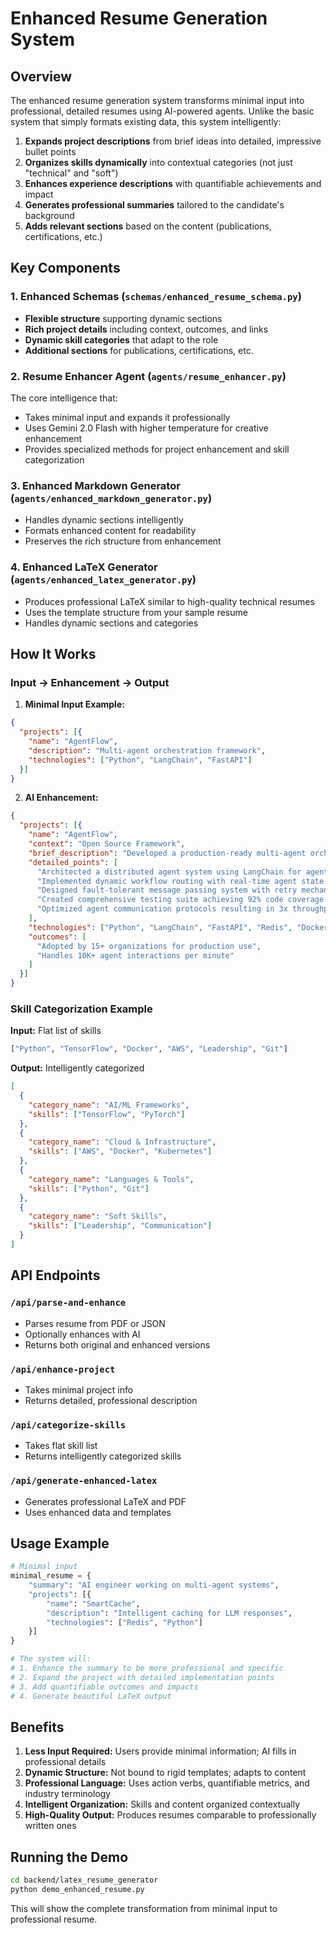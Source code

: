 # Enhanced Resume Generation System

## Overview

The enhanced resume generation system transforms minimal input into professional, detailed resumes using AI-powered agents. Unlike the basic system that simply formats existing data, this system intelligently:

1. **Expands project descriptions** from brief ideas into detailed, impressive bullet points
2. **Organizes skills dynamically** into contextual categories (not just "technical" and "soft")
3. **Enhances experience descriptions** with quantifiable achievements and impact
4. **Generates professional summaries** tailored to the candidate's background
5. **Adds relevant sections** based on the content (publications, certifications, etc.)

## Key Components

### 1. Enhanced Schemas (`schemas/enhanced_resume_schema.py`)
- **Flexible structure** supporting dynamic sections
- **Rich project details** including context, outcomes, and links
- **Dynamic skill categories** that adapt to the role
- **Additional sections** for publications, certifications, etc.

### 2. Resume Enhancer Agent (`agents/resume_enhancer.py`)
The core intelligence that:
- Takes minimal input and expands it professionally
- Uses Gemini 2.0 Flash with higher temperature for creative enhancement
- Provides specialized methods for project enhancement and skill categorization

### 3. Enhanced Markdown Generator (`agents/enhanced_markdown_generator.py`)
- Handles dynamic sections intelligently
- Formats enhanced content for readability
- Preserves the rich structure from enhancement

### 4. Enhanced LaTeX Generator (`agents/enhanced_latex_generator.py`)
- Produces professional LaTeX similar to high-quality technical resumes
- Uses the template structure from your sample resume
- Handles dynamic sections and categories

## How It Works

### Input → Enhancement → Output

1. **Minimal Input Example:**
```json
{
  "projects": [{
    "name": "AgentFlow",
    "description": "Multi-agent orchestration framework",
    "technologies": ["Python", "LangChain", "FastAPI"]
  }]
}
```

2. **AI Enhancement:**
```json
{
  "projects": [{
    "name": "AgentFlow",
    "context": "Open Source Framework",
    "brief_description": "Developed a production-ready multi-agent orchestration framework enabling seamless coordination between AI agents",
    "detailed_points": [
      "Architected a distributed agent system using LangChain for agent creation and FastAPI for RESTful communication between services",
      "Implemented dynamic workflow routing with real-time agent state management, reducing task completion time by 45%",
      "Designed fault-tolerant message passing system with retry mechanisms and dead-letter queues for reliability",
      "Created comprehensive testing suite achieving 92% code coverage and integrated CI/CD pipeline",
      "Optimized agent communication protocols resulting in 3x throughput improvement under heavy load"
    ],
    "technologies": ["Python", "LangChain", "FastAPI", "Redis", "Docker", "pytest"],
    "outcomes": [
      "Adopted by 15+ organizations for production use",
      "Handles 10K+ agent interactions per minute"
    ]
  }]
}
```

### Skill Categorization Example

**Input:** Flat list of skills
```python
["Python", "TensorFlow", "Docker", "AWS", "Leadership", "Git"]
```

**Output:** Intelligently categorized
```json
[
  {
    "category_name": "AI/ML Frameworks",
    "skills": ["TensorFlow", "PyTorch"]
  },
  {
    "category_name": "Cloud & Infrastructure",
    "skills": ["AWS", "Docker", "Kubernetes"]
  },
  {
    "category_name": "Languages & Tools",
    "skills": ["Python", "Git"]
  },
  {
    "category_name": "Soft Skills",
    "skills": ["Leadership", "Communication"]
  }
]
```

## API Endpoints

### `/api/parse-and-enhance`
- Parses resume from PDF or JSON
- Optionally enhances with AI
- Returns both original and enhanced versions

### `/api/enhance-project`
- Takes minimal project info
- Returns detailed, professional description

### `/api/categorize-skills`
- Takes flat skill list
- Returns intelligently categorized skills

### `/api/generate-enhanced-latex`
- Generates professional LaTeX and PDF
- Uses enhanced data and templates

## Usage Example

```python
# Minimal input
minimal_resume = {
    "summary": "AI engineer working on multi-agent systems",
    "projects": [{
        "name": "SmartCache",
        "description": "Intelligent caching for LLM responses",
        "technologies": ["Redis", "Python"]
    }]
}

# The system will:
# 1. Enhance the summary to be more professional and specific
# 2. Expand the project with detailed implementation points
# 3. Add quantifiable outcomes and impacts
# 4. Generate beautiful LaTeX output
```

## Benefits

1. **Less Input Required:** Users provide minimal information; AI fills in professional details
2. **Dynamic Structure:** Not bound to rigid templates; adapts to content
3. **Professional Language:** Uses action verbs, quantifiable metrics, and industry terminology
4. **Intelligent Organization:** Skills and content organized contextually
5. **High-Quality Output:** Produces resumes comparable to professionally written ones

## Running the Demo

```bash
cd backend/latex_resume_generator
python demo_enhanced_resume.py
```

This will show the complete transformation from minimal input to professional resume. 